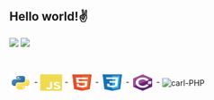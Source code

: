 ## Hello world!✌️

<div style="display: inline_block">
  <a href="https://github.com/carlhenriquedev" style="text-decoration: none;">
    <img height="170em" src="https://github-readme-stats.vercel.app/api?username=carlhenriquedev&show_icons=true&theme=tokyonight"></a>
  <a href="https://github.com/carlhenriquedev" style="text-decoration: none;">
    <img height="170em" src="https://github-readme-stats.vercel.app/api/top-langs/?username=carlhenriquedev&layout=compact&langs_count=16&theme=tokyonight"></a>
</div>

##

<div style="display: inline_block"><br>
  <img align="center" alt="carl-python" height="30" width="40" src="https://raw.githubusercontent.com/devicons/devicon/master/icons/python/python-original.svg"> -
  <img align="center" alt="carl-JS" height="30" width="40" src="https://raw.githubusercontent.com/devicons/devicon/master/icons/javascript/javascript-plain.svg"> -
  <img align="center" alt="carl-HTML" height="30" width="40" src="https://raw.githubusercontent.com/devicons/devicon/master/icons/html5/html5-original.svg"> -
  <img align="center" alt="carl-CSS" height="30" width="40" src="https://raw.githubusercontent.com/devicons/devicon/master/icons/css3/css3-original.svg"> -
  <img align="center" alt="carl-Csharp" height="30" width="40" src="https://raw.githubusercontent.com/devicons/devicon/master/icons/csharp/csharp-original.svg"> -
  <img align="center" alt="carl-PHP" height="30" width="40" src="https://cdn.jsdelivr.net/gh/devicons/devicon@latest/icons/php/php-original.svg">
</div>
